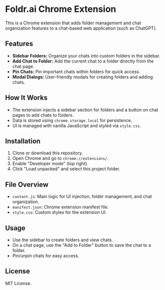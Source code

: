 # Foldr.ai Chrome Extension

This is a Chrome extension that adds folder management and chat organization features to a chat-based web application (such as ChatGPT).

## Features
- **Sidebar Folders:** Organize your chats into custom folders in the sidebar.
- **Add Chat to Folder:** Add the current chat to a folder directly from the chat page.
- **Pin Chats:** Pin important chats within folders for quick access.
- **Modal Dialogs:** User-friendly modals for creating folders and adding chats.

## How It Works
- The extension injects a sidebar section for folders and a button on chat pages to add chats to folders.
- Data is stored using `chrome.storage.local` for persistence.
- UI is managed with vanilla JavaScript and styled via `style.css`.

## Installation
1. Clone or download this repository.
2. Open Chrome and go to `chrome://extensions/`.
3. Enable "Developer mode" (top right).
4. Click "Load unpacked" and select this project folder.

## File Overview
- `content.js`: Main logic for UI injection, folder management, and chat organization.
- `manifest.json`: Chrome extension manifest file.
- `style.css`: Custom styles for the extension UI.

## Usage
- Use the sidebar to create folders and view chats.
- On a chat page, use the "Add to Folder" button to save the chat to a folder.
- Pin/unpin chats for easy access.

## License
MIT License.
